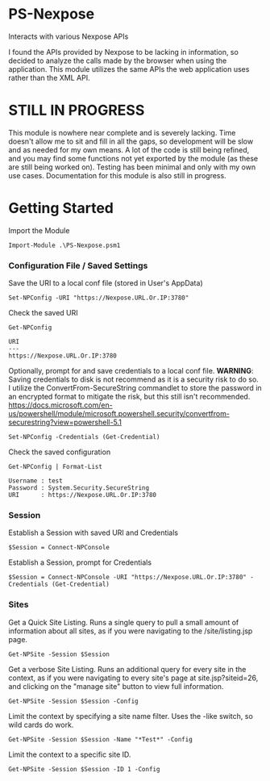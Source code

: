 # PS-Nexpose
Interacts with various Nexpose APIs

I found the APIs provided by Nexpose to be lacking in information, so decided to analyze the calls made by the browser when using the application. This module utilizes the same APIs the web application uses rather than the XML API.

# STILL IN PROGRESS
This module is nowhere near complete and is severely lacking. Time doesn't allow me to sit and fill in all the gaps, so development will be slow and as needed for my own means. A lot of the code is still being refined, and you may find some functions not yet exported by the module (as these are still being worked on).
Testing has been minimal and only with my own use cases.
Documentation for this module is also still in progress.

# Getting Started
Import the Module
```
Import-Module .\PS-Nexpose.psm1
```

### Configuration File / Saved Settings
Save the URI to a local conf file (stored in User's AppData)
```
Set-NPConfig -URI "https://Nexpose.URL.Or.IP:3780"
```

Check the saved URI
```
Get-NPConfig

URI
---
https://Nexpose.URL.Or.IP:3780
```

Optionally, prompt for and save credentials to a local conf file.
**WARNING**: Saving credentials to disk is not recommend as it is a security risk to do so.
I utilize the ConvertFrom-SecureString commandlet to store the password in an encrypted format to mitigate the risk, but this still isn't recommended.
https://docs.microsoft.com/en-us/powershell/module/microsoft.powershell.security/convertfrom-securestring?view=powershell-5.1
```
Set-NPConfig -Credentials (Get-Credential)
```

Check the saved configuration
```
Get-NPConfig | Format-List

Username : test
Password : System.Security.SecureString
URI      : https://Nexpose.URL.Or.IP:3780
```

### Session
Establish a Session with saved URI and Credentials
```
$Session = Connect-NPConsole
```

Establish a Session, prompt for Credentials
```
$Session = Connect-NPConsole -URI "https://Nexpose.URL.Or.IP:3780" -Credentials (Get-Credential)
```

### Sites
Get a Quick Site Listing.  Runs a single query to pull a small amount of information about all sites, as if you were navigating to the /site/listing.jsp page.
```
Get-NPSite -Session $Session
```

Get a verbose Site Listing.  Runs an additional query for every site in the context, as if you were navigating to every site's page at site.jsp?siteid=26, and clicking on the "manage site" button to view full information.
```
Get-NPSite -Session $Session -Config
```

Limit the context by specifying a site name filter.  Uses the -like switch, so wild cards do work.
```
Get-NPSite -Session $Session -Name "*Test*" -Config
```

Limit the context to a specific site ID.
```
Get-NPSite -Session $Session -ID 1 -Config
```